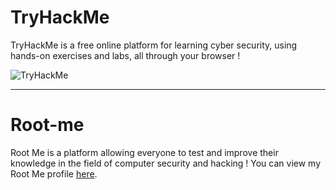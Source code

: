 # TryHackMe 
TryHackMe is a free online platform for learning cyber security, using hands-on exercises and labs, all through your browser !

<img src="https://tryhackme-badges.s3.amazonaws.com/luk.imperinetti.png" alt="TryHackMe">

<hr>

# Root-me
Root Me is a platform allowing everyone to test and improve their knowledge in the field of computer security and hacking !
You can view my Root Me profile [here](https://www.root-me.org/tenjaz).
